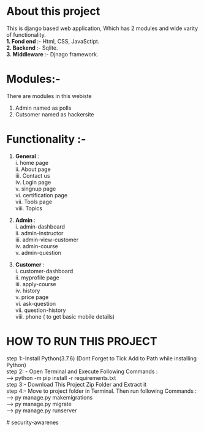 

# About this project
This is django based web application, Which has 2  modules and wide varity of functionality. </br>
<b> 1. Fond end </b> :- Html, CSS, JavaSctipt. </br>
<b> 2. Backend </b> :- Sqlite. </br>
<b> 3. Middleware </b> :- Djnago framework. </br> 

# Modules:- 
There are modules in this webiste </br>
1. Admin named as polls </br>
2. Cutsomer named as hackersite </br>

# Functionality :- 
1. <b> General</b> :<br>
i. home page <br>
ii. About page <br>
iii. Contact us <br>
iv. Login page <br>
v. singnup page <br>
vi. certification page <br>
vii. Tools page <br>
viii. Topics <br>

2. <b> Admin </b> : <br>
i. admin-dashboard <br>
ii. admin-instructor <br>
iii. admin-view-customer <br>
iv. admin-course <br>
v. admin-question <br>

3. <b> Customer </b> : <br>
i. customer-dashboard <br>
ii. myprofile page <br>
iii. apply-course <br>
iv. history <br>
v. price page <br>
vi. ask-question <br>
vii. question-history <br>
viii. phone ( to get basic mobile details) <br> 

# HOW TO RUN THIS PROJECT
step 1:-Install Python(3.7.6) (Dont Forget to Tick Add to Path while installing Python)<br>
step 2: - Open Terminal and Execute Following Commands : <br>
          --> python -m pip install -r requirements.txt <br>
step 3:- Download This Project Zip Folder and Extract it <br>
step 4:- Move to project folder in Terminal. Then run following Commands : <br>
         --> py manage.py makemigrations <br>
         -->  py manage.py migrate <br>
         -->   py manage.py runserver <br>
         









#   s e c u r i t y - a w a r e n e s 
 
 
